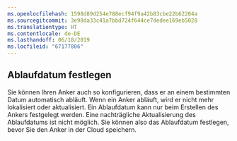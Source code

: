 ```yaml
---
ms.openlocfilehash: 1598d89d254e788ecf94f9a42b83cbe22b62204a
ms.sourcegitcommit: 3e98da33c41a7bbd724f644ce7dedee169eb5028
ms.translationtype: HT
ms.contentlocale: de-DE
ms.lasthandoff: 06/18/2019
ms.locfileid: "67177806"
---
```

## <a name="set-expiration"></a>Ablaufdatum festlegen

Sie können Ihren Anker auch so konfigurieren, dass er an einem bestimmten Datum automatisch abläuft. Wenn ein Anker abläuft, wird er nicht mehr lokalisiert oder aktualisiert. Ein Ablaufdatum kann nur beim Erstellen des Ankers festgelegt werden. Eine nachträgliche Aktualisierung des Ablaufdatums ist nicht möglich. Sie können also das Ablaufdatum festlegen, bevor Sie den Anker in der Cloud speichern.
